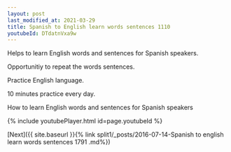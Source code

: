 ```yaml
---
layout: post
last_modified_at: 2021-03-29
title: Spanish to English learn words sentences 1110 
youtubeId: DTdatnVxa9w
---
```

 
 
Helps to learn English words and sentences for Spanish speakers.

Opportunitiy to repeat the words sentences. 

Practice English language. 
 
10 minutes practice every day. 
 
How to learn English words and sentences for Spanish speakers 
 
{% include youtubePlayer.html id=page.youtubeId %}
 
 
[Next]({{ site.baseurl }}{% link  split1/_posts/2016-07-14-Spanish to english learn words sentences 1791 .md%})
 
